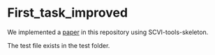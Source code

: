 # First_task_improved

We implemented a [paper](https://www.nature.com/articles/s41592-018-0229-2) in this repository using SCVI-tools-skeleton. 

The test file exists in the test folder.

